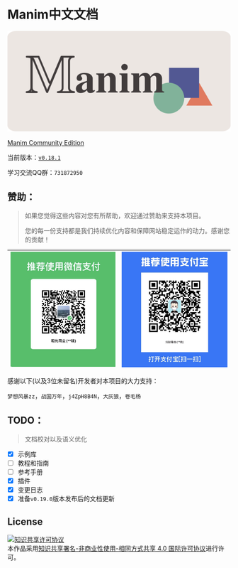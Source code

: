 # Manim中文文档

![](./static/cropped.png)

[Manim Community Edition](https://www.manim.community)

当前版本：[`v0.18.1`](./changelog/0.18.1-changelog.md)

学习交流QQ群：`731872950`

## **赞助：**

> 如果您觉得这些内容对您有所帮助，欢迎通过赞助来支持本项目。
>
> 您的每一份支持都是我们持续优化内容和保障网站稳定运作的动力。感谢您的贡献！

|![微信](./static/WeChat.jpg)|![支付宝](./static/Alipay.jpg)|
|----------------------------|-----------------------------|

感谢以下(以及3位未留名)开发者对本项目的大力支持：

`梦想风暴zz`，`战国万年`，`j4ZpH8B4N`，`大灰狼`，`卷毛杨`

## TODO：

> 文档校对以及语义优化

- [x] 示例库
- [ ] 教程和指南
- [ ] 参考手册
- [x] 插件
- [x] 变更日志
- [x] 准备`v0.19.0`版本发布后的文档更新

## License

<a rel="license" href="http://creativecommons.org/licenses/by-nc-sa/4.0/"><img alt="知识共享许可协议" style="border-width:0" src="https://i.creativecommons.org/l/by-nc-sa/4.0/88x31.png" /></a><br />本作品采用<a rel="license" href="http://creativecommons.org/licenses/by-nc-sa/4.0/">知识共享署名-非商业性使用-相同方式共享 4.0 国际许可协议</a>进行许可。
